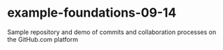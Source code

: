 # example-foundations-09-14


Sample repository and demo of commits and collaboration processes on the GitHub.com platform

